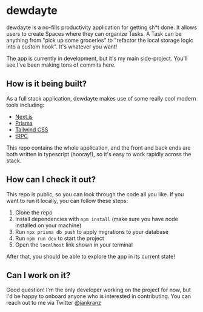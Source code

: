 # dewdayte

dewdayte is a no-fills productivity application for getting sh\*t done. It allows users to create Spaces where they can organize Tasks. A Task can be anything from "pick up some groceries" to "refactor the local storage logic into a custom hook". It's whatever you want!

The app is currently in development, but it's my main side-project. You'll see I've been making tons of commits here.

## How is it being built?

As a full stack application, dewdayte makes use of some really cool modern tools including:

- [Next.js](https://nextjs.org)
- [Prisma](https://prisma.io)
- [Tailwind CSS](https://tailwindcss.com)
- [tRPC](https://trpc.io)

This repo contains the whole application, and the front and back ends are both written in typescript (hooray!), so it's easy to work rapidly across the stack.

## How can I check it out?

This repo is public, so you can look through the code all you like. If you want to run it locally, you can follow these steps:

1. Clone the repo
2. Install dependencies with `npm install` (make sure you have node installed on your machine)
3. Run `npx prisma db push` to apply migrations to your database
4. Run `npm run dev` to start the project
5. Open the `localhost` link shown in your terminal

After that, you should be able to explore the app in its current state!

## Can I work on it?

Good question! I'm the only developer working on the project for now, but I'd be happy to onboard anyone who is interested in contributing. You can reach out to me via Twitter [@iankranz](https://twitter.com/iankranz)
